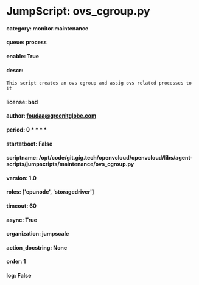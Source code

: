 
# JumpScript: ovs_cgroup.py
        
#### category: monitor.maintenance
#### queue: process
#### enable: True
#### descr: 
```
This script creates an ovs cgroup and assig ovs related processes to it

```
#### license: bsd
#### author: foudaa@greenitglobe.com
#### period: 0 * * * *
#### startatboot: False
#### scriptname: /opt/code/git.gig.tech/openvcloud/openvcloud/libs/agent-scripts/jumpscripts/maintenance/ovs_cgroup.py
#### version: 1.0
#### roles: ['cpunode', 'storagedriver']
#### timeout: 60
#### async: True
#### organization: jumpscale
#### action_docstring: None
#### order: 1
#### log: False